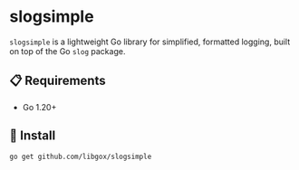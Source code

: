 # slogsimple

`slogsimple` is a lightweight Go library for simplified, formatted logging, built on top of the Go `slog` package.

## 📋 Requirements

- Go 1.20+

## 🚀 Install

```
go get github.com/libgox/slogsimple
```
